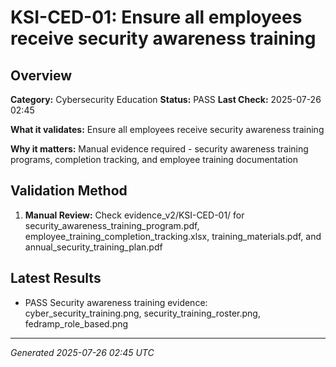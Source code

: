 # KSI-CED-01: Ensure all employees receive security awareness training

## Overview

**Category:** Cybersecurity Education
**Status:** PASS
**Last Check:** 2025-07-26 02:45

**What it validates:** Ensure all employees receive security awareness training

**Why it matters:** Manual evidence required - security awareness training programs, completion tracking, and employee training documentation

## Validation Method

1. **Manual Review:** Check evidence_v2/KSI-CED-01/ for security_awareness_training_program.pdf, employee_training_completion_tracking.xlsx, training_materials.pdf, and annual_security_training_plan.pdf

## Latest Results

- PASS Security awareness training evidence: cyber_security_training.png, security_training_roster.png, fedramp_role_based.png

---
*Generated 2025-07-26 02:45 UTC*